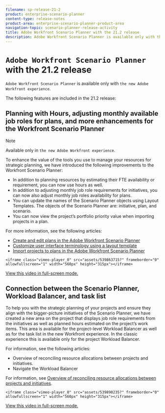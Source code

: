 ```yaml
---
filename: sp-release-21-2
product: enterprise-scenario-planner
content-type: release-notes
product-area: enterprise-scenario-planner-product-area
navigation-topic: scenario-planner-release-activity
title: Adobe Workfront Scenario Planner with the 21.2 release
description: Adobe Workfront Scenario Planner is available only with the new Adobe Workfront experience.
---
```


# `Adobe Workfront Scenario Planner` with the 21.2 release

`Adobe Workfront Scenario Planner` is available only with `the new Adobe Workfront experience`.

The following features are included in the 21.2 release:

## Planning with Hours, adjusting monthly available job roles for plans, and more enhancements for the Workfront Scenario Planner

>[!NOTE]
>
>Available only in `the new Adobe Workfront experience`.

To enhance the value of the tools you use to manage your resources for strategic planning, we have introduced the following improvements to the Workfront Scenario Planner:

* In addition to planning resources by estimating their FTE availability or requirement, you can now use hours as well.
* In addition to adjusting monthly job role requirements for initiatives, you can now also adjust monthly job roles availability for plans.
* You can update the names of the Scenario Planner objects using Layout Templates. The objects of the Scenario Planner are: initiative, plan, and scenario.
* You can now view the project’s portfolio priority value when importing projects in a plan.

For more information, see the following articles:

* [Create and edit plans in the Adobe Workfront Scenario Planner](../../../scenario-planner/create-and-edit-plans.md) 
* [Customize user interface terminology using a layout template](../../../administration-and-setup/customize-workfront/use-layout-templates/customize-terminology.md) 
* [Import projects to plans in the Adobe Workfront Scenario Planner](../../../scenario-planner/import-projects-to-plans.md)

`<iframe class="vimeo-player_0" src="assets/539863715?" frameborder="0" allowfullscreen="1" width="560px" height="315px"></iframe>`

[View this video in full-screen mode.](https://vimeo.com/539863715/e851ec323a)

## Connection between the Scenario Planner, Workload Balancer, and task list

To help you with the strategic planning of your projects and ensure they align with the bigger-picture initiatives of the Scenario Planner, we have created a new area on the project that displays job role requirements from the initiatives as well as planned hours estimated on the project’s work items. This area is available for the project-level Workload Balancer as well as for the task list in the new Workfront experience. In the classic experience this is available only for the project Workload Balancer.

For information, see the following articles:

* Overview of reconciling resource allocations between projects and initiatives.
* Navigate the Workload Balancer

For information, see [Overview of reconciling resource allocations between projects and initiatives](../../../scenario-planner/overview-reconcile-allocations-between-projects-initiatives.md).

`<iframe class="vimeo-player_0" src="assets/539890235?" frameborder="0" allowfullscreen="1" width="560px" height="315px"></iframe>`

[View this video in full-screen mode.](https://vimeo.com/539890235/7127d1d666) 
